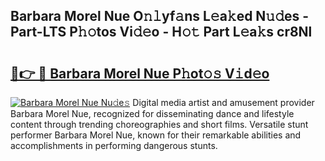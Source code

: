 ## Barbara Morel Nue O𝚗𝚕yf𝚊ns L𝚎a𝚔ed N𝚞𝚍es - Part-LTS P𝚑𝚘tos Vi𝚍𝚎o - H𝚘𝚝 Part L𝚎a𝚔s cr8Nl

# <h2><a href="http://kf9fk9.oniu.top/?m=Barbara+Morel+Nue">🔗👉 🔴 Barbara Morel Nue P𝚑ot𝚘𝚜 V𝚒d𝚎o</a></h2>

[![Barbara Morel Nue Nu𝚍e𝚜](https://i.imgur.com/0qMVB7G.gif)](http://kf9fk9.oniu.top/?m=Barbara+Morel+Nue)
Digital media artist and amusement provider Barbara Morel Nue, recognized for disseminating dance and lifestyle content through trending choreographies and short films. Versatile stunt performer Barbara Morel Nue, known for their remarkable abilities and accomplishments in performing dangerous stunts.  

